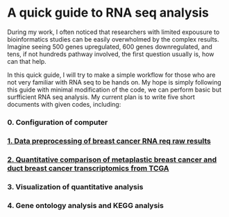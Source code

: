 # A quick guide to RNA seq analysis
During my work, I often noticed that researchers with limited expousure to bioinformatics studies can be easily overwholmed by the complex results. Imagine seeing 500 genes upregulated, 600 genes downregulated, and tens, if not hundreds pathway involved, the first question usually is, how can that help.

In this quick guide, I will try to make a simple workflow for those who are not very familiar with RNA seq to be hands on. My hope is simply following this guide with minimal modification of the code, we can perform basic but surfficient RNA seq analysis.
My current plan is to write five short documents with given codes, including:
### 0. Configuration of computer
### [1. Data preprocessing of breast cancer RNA req raw results](./1_Preprocess/preprocess.md)
### [2. Quantitative comparison of metaplastic breast cancer and duct breast cancer transcriptomics from TCGA](./2_TCGA_Breast_Cancer/TCGA_Breast_Cancer.md)
### 3. Visualization of quantitative analysis
### 4. Gene ontology analysis and KEGG analysis
